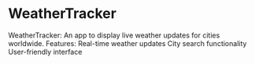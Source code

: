 # WeatherTracker
WeatherTracker: An app to display live weather updates for cities worldwide.
Features:
  Real-time weather updates
  City search functionality
  User-friendly interface

